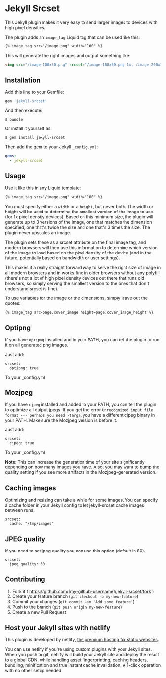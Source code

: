 # Jekyll Srcset

This Jekyll plugin makes it very easy to send larger images to devices with high pixel densities.

The plugin adds an `image_tag` Liquid tag that can be used like this:

```html
{% image_tag src="/image.png" width="100" %}
```

This will generate the right images and output something like:

```html
<img src="/image-100x50.png" srcset="/image-100x50.png 1x, /image-200x100.png 2x, /image-300x150.png 3x" width="100">
```

## Installation

Add this line to your Gemfile:

```ruby
gem 'jekyll-srcset'
```

And then execute:

    $ bundle

Or install it yourself as:

    $ gem install jekyll-srcset

Then add the gem to your Jekyll `_config.yml`:

```yml
gems:
  - jekyll-srcset
```

## Usage

Use it like this in any Liquid template:

```html
{% image_tag src="/image.png" width="100" %}
```

You must specify either a `width` or a `height`, but never both. The width or height will be used to determine the smallest version of the image to use (for 1x pixel density devices). Based on this minimum size, the plugin will generate up to 3 versions of the image, one that matches the dimension specified, one that's twice the size and one that's 3 times the size. The plugin never upscales an image.

The plugin sets these as a srcset attribute on the final image tag, and modern browsers will then use this information to determine which version of the image to load based on the pixel density of the device (and in the future, potentially based on bandwidth or user settings).

This makes it a really straight forward way to serve the right size of image in all modern browsers and in works fine in older browsers without any polyfill (there's not a lot of high pixel density devices out there that runs old browsers, so simply serving the smallest version to the ones that don't understand srcset is fine).

To use variables for the image or the dimensions, simply leave out the quotes:

```html
{% image_tag src=page.cover_image height=page.cover_image_height %}
```

## Optipng

If you have `optipng` installed and in your PATH, you can tell the plugin to run it on all generated png images.

Just add:

```
srcset:
  optipng: true
```

To your \_config.yml

## Mozjpeg

If you have `cjpeg` installed and added to your PATH, you can tell the plugin to optimize all output jpegs. 
If you get the error `Unrecognized input file format --- perhaps you need -targa`, you have a different
cjpeg binary in your PATH. Make sure the Mozjpeg version is before it.

Just add:

```
srcset:
  cjpeg: true
```

To your \_config.yml

**Note**: This can increase the generation time of your site significantly depending on how many images you have.
Also, you may want to bump the quality setting if you see more artifacts in the Mozjpeg-generated version.

## Caching images

Optimizing and resizing can take a while for some images. You can specify a cache folder in your Jekyll config to let jekyll-srcset cache images between runs.

```
srcset:
  cache: "/tmp/images"
```

## JPEG quality
If you need to set jpeg quality you can use this option (default is 80).

```
srcset:
  jpeg_quality: 60
```

## Contributing

1. Fork it ( https://github.com/[my-github-username]/jekyll-srcset/fork )
2. Create your feature branch (`git checkout -b my-new-feature`)
3. Commit your changes (`git commit -am 'Add some feature'`)
4. Push to the branch (`git push origin my-new-feature`)
5. Create a new Pull Request

## Host your Jekyll sites with netlify

This plugin is developed by netlify, [the premium hosting for static websites](https://www.netlify.com).

You can use netlify if you're using custom plugins with your Jekyll sites. When you push to git, netlify will build your Jekyll site and deploy the result to a global CDN, while handling asset fingerprinting, caching headers, bundling, minification and true instant cache invalidation. A 1-click operation with no other setup needed.
